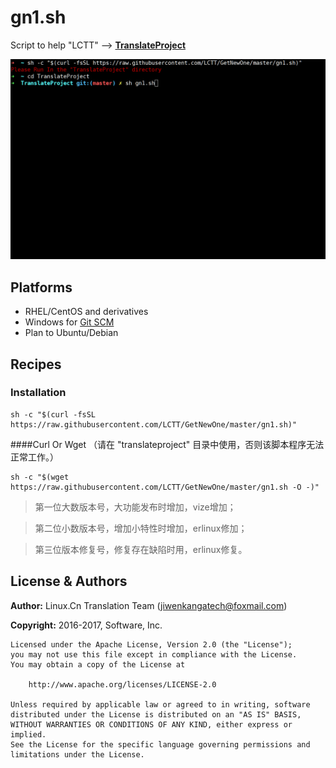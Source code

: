 # gn1.sh

Script to help "LCTT" -->  **[TranslateProject](https://github.com/LCTT/TranslateProject)**

![GetNewOne Gif](https://raw.githubusercontent.com/LCTT/GetNewOne/master/others/images/GetNewOne.gif)

## Platforms

- RHEL/CentOS and derivatives
- Windows for [Git SCM](https://git-for-windows.github.io/)
- Plan to Ubuntu/Debian

## Recipes
### Installation
```
sh -c "$(curl -fsSL https://raw.githubusercontent.com/LCTT/GetNewOne/master/gn1.sh)"
```
####Curl Or Wget （请在 "translateproject" 目录中使用，否则该脚本程序无法正常工作。）
```
sh -c "$(wget https://raw.githubusercontent.com/LCTT/GetNewOne/master/gn1.sh -O -)"
```
>第一位大数版本号，大功能发布时增加，vize增加；

>第二位小数版本号，增加小特性时增加，erlinux修加；

>第三位版本修复号，修复存在缺陷时用，erlinux修复。

## License & Authors

**Author:** Linux.Cn Translation Team ([jiwenkangatech@foxmail.com](mailto:jiwenkangatech@foxmail.com))

**Copyright:** 2016-2017,  Software, Inc.

```
Licensed under the Apache License, Version 2.0 (the "License");
you may not use this file except in compliance with the License.
You may obtain a copy of the License at

    http://www.apache.org/licenses/LICENSE-2.0

Unless required by applicable law or agreed to in writing, software
distributed under the License is distributed on an "AS IS" BASIS,
WITHOUT WARRANTIES OR CONDITIONS OF ANY KIND, either express or implied.
See the License for the specific language governing permissions and
limitations under the License.
```
